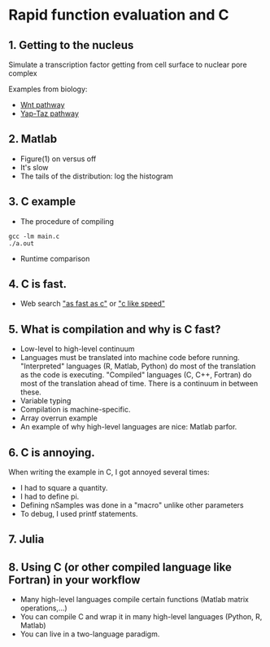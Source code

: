 # Rapid function evaluation and C

## 1. Getting to the nucleus
Simulate a transcription factor getting from cell surface to nuclear pore complex

Examples from biology:
- [Wnt pathway](https://www.nature.com/articles/onc2016304/figures/1)
- [Yap-Taz pathway](https://www.nature.com/articles/s41580-018-0086-y)

## 2. Matlab
 - Figure(1) on versus off
 - It's slow
 - The tails of the distribution: log the histogram

## 3. C example
 - The procedure of compiling

```
gcc -lm main.c
./a.out
```

 - Runtime comparison

## 4. C is fast.
 - Web search ["as fast as c"](https://www.google.com/search?q="as+fast+as+c") or ["c like speed"](https://www.google.com/search?q="c+like+speed")

## 5. What is compilation and why is C fast?
 - Low-level to high-level continuum
  - Languages must be translated into machine code before running. "Interpreted" languages (R, Matlab, Python) do most of the translation as the code is executing. "Compiled" languages (C, C++, Fortran) do most of the translation ahead of time. There is a continuum in between these.
 - Variable typing
 - Compilation is machine-specific.
 - Array overrun example
 - An example of why high-level languages are nice: Matlab parfor.

## 6. C is annoying.
When writing the example in C, I got annoyed several times:
 - I had to square a quantity.
 - I had to define pi.
 - Defining nSamples was done in a "macro" unlike other parameters
 - To debug, I used printf statements.

## 7. Julia

## 8. Using C (or other compiled language like Fortran) in your workflow
 - Many high-level languages compile certain functions (Matlab matrix operations,...)
 - You can compile C and wrap it in many high-level languages (Python, R, Matlab)
 - You can live in a two-language paradigm.
